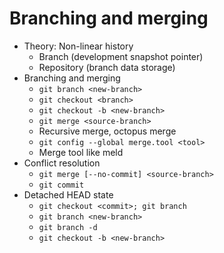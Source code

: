 # Branching and merging 

  * Theory: Non-linear history
      - Branch (development snapshot pointer)
      - Repository (branch data storage)
  * Branching and merging
      - `git branch <new-branch>`
      - `git checkout <branch>`
      - `git checkout -b <new-branch>`
      - `git merge <source-branch>`
      - Recursive merge, octopus merge
      - `git config --global merge.tool <tool>`
      - Merge tool like meld
  * Conflict resolution
      - `git merge [--no-commit] <source-branch>`
      - `git commit`
  * Detached HEAD state
      - `git checkout <commit>; git branch`
      - `git branch <new-branch>`
      - `git branch -d`
      - `git checkout -b <new-branch>`
